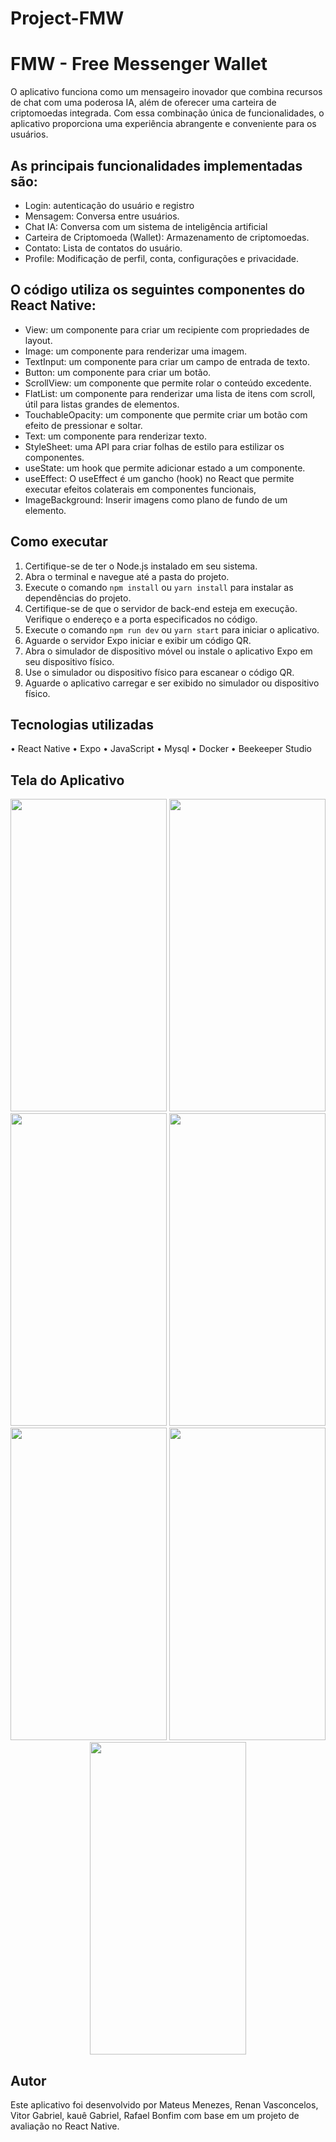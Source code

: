 # Project-FMW
<h1>FMW - Free Messenger Wallet</h1>

O aplicativo funciona como um mensageiro inovador que combina recursos de chat com uma poderosa IA, além de oferecer uma carteira de criptomoedas integrada. Com essa combinação única de funcionalidades, o aplicativo proporciona uma experiência abrangente e conveniente para os usuários.

<h2>As principais funcionalidades implementadas são:</h2>

+ Login: autenticação do usuário e registro
+ Mensagem: Conversa entre usuários.
+ Chat IA: Conversa com um sistema de inteligência artificial
+ Carteira de Criptomoeda (Wallet): Armazenamento de criptomoedas. 
+ Contato: Lista de contatos do usuário.
+ Profile: Modificação de perfil, conta, configurações e privacidade. 

<h2>O código utiliza os seguintes componentes do React Native:</h2>

+ View: um componente para criar um recipiente com propriedades de layout.
+ Image: um componente para renderizar uma imagem.
+ TextInput: um componente para criar um campo de entrada de texto.
+ Button: um componente para criar um botão.
+ ScrollView: um componente que permite rolar o conteúdo excedente.
+ FlatList: um componente para renderizar uma lista de itens com scroll, útil para listas grandes de elementos.
+ TouchableOpacity: um componente que permite criar um botão com efeito de pressionar e soltar.
+ Text: um componente para renderizar texto.
+ StyleSheet: uma API para criar folhas de estilo para estilizar os componentes.
+ useState: um hook que permite adicionar estado a um componente.
+ useEffect: O useEffect é um gancho (hook) no React que permite executar efeitos colaterais em componentes funcionais,
+ ImageBackground: Inserir imagens como plano de fundo de um elemento.

<h2>Como executar</h2>

1. Certifique-se de ter o Node.js instalado em seu sistema.
2. Abra o terminal e navegue até a pasta do projeto.
3. Execute o comando `npm install` ou `yarn install` para instalar as dependências do projeto.
4. Certifique-se de que o servidor de back-end esteja em execução. Verifique o endereço e a porta especificados no código.
5. Execute o comando `npm run dev` ou `yarn start` para iniciar o aplicativo.
6. Aguarde o servidor Expo iniciar e exibir um código QR.
7. Abra o simulador de dispositivo móvel ou instale o aplicativo Expo em seu dispositivo físico.
8. Use o simulador ou dispositivo físico para escanear o código QR.
9. Aguarde o aplicativo carregar e ser exibido no simulador ou dispositivo físico.

<h2>Tecnologias utilizadas</h2>
• React Native
• Expo
• JavaScript
• Mysql
• Docker
• Beekeeper Studio
	
<h2>Tela do Aplicativo</h2>
<div align= "center">
<img src="https://github.com/MateusMenezesVaz/Projeto-FMW/assets/130371011/9e0b0562-f944-4493-902d-56e62a205549"
 width="250" height="500">
<img src="https://github.com/MateusMenezesVaz/Projeto-FMW/assets/130371011/2006c373-1272-4736-b740-6e8732cb6319"
 width="250" height="500">
<img src="https://github.com/renanvascz/Project-FMW/assets/101291080/54315f11-493a-44d3-8ac9-6adc2470c714"
 width="250" height="500">
<img src="https://github.com/renanvascz/Project-FMW/assets/101291080/8e9e3584-3d0a-4b86-835b-2e4e39c98dde"
 width="250" height="500">
<img src="https://github.com/MateusMenezesVaz/Projeto-FMW/assets/130371011/d3e5d0be-3fd5-4199-8463-a66431e4b35f"
 width="250" height="500">
<img src="https://github.com/renanvascz/Project-FMW/assets/101291080/05116e01-66c1-4a8b-a17c-4ab7d87f2cf5"
 width="250" height="500">
<img src="https://github.com/renanvascz/Project-FMW/assets/101291080/8e1283c5-b8e1-40a0-bf05-bf8ff5b49cd3"
 width="250" height="500">

 </div>
 
<h2>Autor</h2>
Este aplicativo foi desenvolvido por Mateus Menezes, Renan Vasconcelos, Vitor Gabriel, kauê Gabriel, Rafael Bonfim com base em um projeto de avaliação no React Native.
